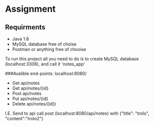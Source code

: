 # Assignment
## Requirments
- Java 1.8 
- MySQL database free of choise
- Postman or anything free of chooise

To run this project all you need to do is to create MySQL database (localhost:3306), and call it 'notes_app'

###Avalible end-points:
localhost:8080/
- Get     api/notes
- Get     api/notes/{id}
- Post    api/notes
- Put     api/notes/{id}
- Delete  api/notes/{id})
  
I.E. Send to api call post (localhost:8080/api/notes) with {"title": "trolo", "content":"trolo2"}
